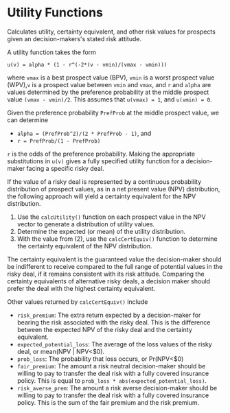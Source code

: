 # Utility Functions
Calculates utility, certainty equivalent, and other risk values for prospects given an decision-makers's stated risk attitude.

A utility function takes the form

 `u(v) = alpha * (1 - r^(-2*(v - vmin)/(vmax - vmin)))`

where `vmax` is a best prospect value (BPV), `vmin` is a worst prospect value (WPV),`v` is a prospect value between `vmin` and `vmax`, and `r` and `alpha` are values determined by the preference probability at the middle prospect value `(vmax - vmin)/2`. This assumes that `u(vmax) = 1`, and `u(vmin) = 0`.

Given the preference probability `PrefProb` at the middle prospect value, we can determine

 * `alpha = (PrefProb^2)/(2 * PrefProb - 1)`, and
 * `r = PrefProb/(1 - PrefProb)`
 
`r` is the odds of the preference probability. Making the appropriate substitutions in `u(v)` gives a fully specified utility function for a decision-maker facing a specific risky deal.

If the value of a risky deal is represented by a continuous probability distribution of prospect values, as in a net present value (NPV) distribution, the following approach will yield a certainty equivalent for the NPV distribution.

 1. Use the `calcUtility()` function on each prospect value in the NPV vector to generate a distribution of utility values.
 2. Determine the expected (or mean) of the utility distribution.
 3. With the value from (2), use the `calcCertEquiv()` function to determine the certainty equivalent of the NPV distribution.

The certainty equivalent is the guaranteed value the decision-maker should be indifferent to receive compared to the full range of potential values in the risky deal, if it remains consistent with its risk attitude. Comparing the certainty equivalents of alternative risky deals, a decision maker should prefer the deal with the highest certainty equivalent.

Other values returned by `calcCertEquiv()` include

 * `risk_premium`: The extra return expected by a decision-maker for bearing the risk associated with the risky deal. This is the difference between the expected NPV of the risky deal and the certainty equivalent.
 * `expected_potential_loss`: The average of the loss values of the risky deal, or mean(NPV | NPV<$0).
 * `prob_loss`: The probability that loss occurs, or Pr(NPV<$0)
 * `fair_premium`: The amount a risk neutral decision-maker should be willing to pay to transfer the deal risk with a fully covered insurance policy. This is equal to `prob_loss * abs(expected_potential_loss)`.
 * `risk_averse_prem`: The amount a risk averse decision-maker should be willing to pay to transfer the deal risk with a fully covered insurance policy. This is the sum of the fair premium and the risk premium.
